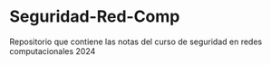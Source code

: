 # Seguridad-Red-Comp
Repositorio que contiene las notas del curso de seguridad en redes computacionales 2024
